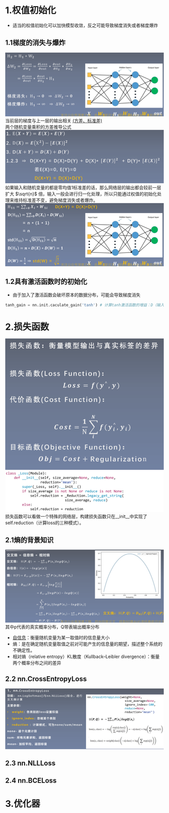 # 1.权值初始化
- 适当的权值初始化可以加快模型收敛，反之可能导致梯度消失或者梯度爆炸
## 1.1梯度的消失与爆炸
<img alt="损失函数优化器-374f06a2.png" src="assets/损失函数优化器-374f06a2.png" width="" height="" >当前层的梯度与上一层的输出相关
[(方差、标准差)](https://zhuanlan.zhihu.com/p/83410946)  
两个随机变量乘积的方差推导公式
<img alt="损失函数优化器-68579b89.png" src="assets/损失函数优化器-68579b89.png" width="" height="" >  
如果输入和随机变量的都是零均值1标准差的话，那么网络层的输出都会较前一层扩大 $\sqrt{n}$ 倍，输入一般会进行归一化处理，所以只能通过权值的初始化处理来维持标准差不变，避免梯度消失或者爆炸。
<img alt="损失函数优化器-95dfbee8.png" src="assets/损失函数优化器-95dfbee8.png" width="" height="" >
## 1.2具有激活函数时的初始化
- 由于加入了激活函数会破坏原本的数据分布，可能会导致梯度消失
```python
tanh_gain = nn.init.caculate_gain('tanh') # 计算tanh激活函数的增益：D（输入）/D(输出)
```

# 2.损失函数
![hengliang](assets/损失函数优化器-dec67e88.png)  
![](assets/损失函数优化器-2177da7a.png)
损失函数可以看做一个特殊的网络层，构建损失函数只在__init__中实现了self.reduction（计算loss的三种模式）。
## 2.1熵的背景知识
![](assets/损失函数优化器-b311db13.png)
其中p代表的真实概率分布，Q带表输出概率分布
- [自信息](https://zhuanlan.zhihu.com/p/26486223)：衡量随机变量为某一取值时的信息量大小
- 熵：是在确定随机变量取值之前对可能产生的信息量的期望，描述整个系统的不确定性。
- 相对熵（relative entropy）KL散度（Kullback–Leibler divergence）：衡量两个概率分布之间的差异
## 2.2 nn.CrossEntropyLoss
![](assets/损失函数优化器-15acf8a6.png)
## 2.3 nn.NLLLoss
## 2.4 nn.BCELoss


# 3.优化器
